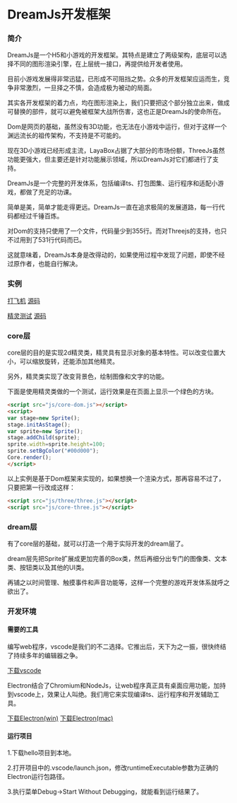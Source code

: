 DreamJs开发框架
========
### 简介 ###

DreamJs是一个H5和小游戏的开发框架。其特点是建立了两级架构，底层可以选择不同的图形渲染引擎，在上层统一接口，再提供给开发者使用。

目前小游戏发展得非常迅猛，已形成不可阻挡之势。众多的开发框架应运而生，竞争非常激烈，一旦择之不慎，会造成极为被动的局面。

其实各开发框架的着力点，均在图形渲染上，我们只要把这个部分独立出来，做成可替换的部件，就可以避免被框架大战所伤害，这也正是DreamJs的使命所在。

Dom是网页的基础，虽然没有3D功能，也无法在小游戏中运行，但对于这样一个渊远流长的祖传架构，不支持是不可能的。

现在3D小游戏已经形成主流，LayaBox占据了大部分的市场份额，ThreeJs虽然功能更强大，但主要还是针对功能展示领域，所以DreamJs对它们都进行了支持。

DreamJs是一个完整的开发体系，包括编译ts、打包图集、运行程序和适配小游戏，都做了充足的功课。

简单是美，简单才能走得更远。DreamJs一直在追求极简的发展道路，每一行代码都经过千锤百炼。

对Dom的支持只使用了一个文件，代码量少到355行。而对Threejs的支持，也只不过用到了531行代码而已。

这就意味着，DreamJs本身是改得动的，如果使用过程中发现了问题，即使不经过原作者，也能自行解决。

### 实例 ###

[打飞机](http://dreamjs8.com/examples/plane) [源码](http://dreamjs8.com/downloads/examples/plane.zip)

[精灵测试](http://dreamjs8.com/examples/sprite-test) [源码](http://dreamjs8.com/downloads/examples/sprite-test.zip)

### core层 ###

core层的目的是实现2d精灵类，精灵具有显示对象的基本特性。可以改变位置大小，可以缩放旋转，还能添加其他精灵。

另外，精灵类实现了改变背景色，绘制图像和文字的功能。

下面是使用精灵类做的一个测试，运行效果是在页面上显示一个绿色的方块。

```html
<script src="js/core-dom.js"></script>
<script>
var stage=new Sprite();
stage.initAsStage();
var sprite=new Sprite();
stage.addChild(sprite);
sprite.width=sprite.height=100;
sprite.setBgColor("#00d000");
Core.render();
</script>
```

以上实例是基于Dom框架来实现的，如果想换一个渲染方式，那再容易不过了，只要把第一行改成这样：

```html
<script src="js/three/three.js"></script>
<script src="js/core-three.js"></script>
```

### dream层 ###

有了core层的基础，就可以打造一个用于实际开发的dream层了。

dream层先把Sprite扩展成更加完善的Box类，然后再细分出专门的图像类、文本类、按钮类以及其他的UI类。

再铺之以时间管理、触摸事件和声音功能等，这样一个完整的游戏开发体系就呼之欲出了。

### 开发环境 ###

#### 需要的工具 ####

编写web程序，vscode是我们的不二选择。它推出后，天下为之一振，很快终结了持续多年的编辑器之争。

[下载vscode](https://code.visualstudio.com)

Electron结合了Chromium和NodeJs，让web程序真正具有桌面应用功能，加持到vscode上，效果让人叫绝。我们用它来实现编译ts、运行程序和开发辅助工具。

[下载Electron(win)](http://dreamjs8.com/downloads/electron-win.zip) [下载Electron(mac)](http://dreamjs8.com/downloads/electron-win.zip)

#### 运行项目 ####

1.下载hello项目到本地。

2.打开项目中的.vscode/launch.json，修改runtimeExecutable参数为正确的Electron运行包路径。

3.执行菜单Debug->Start Without Debugging，就能看到运行结果了。

